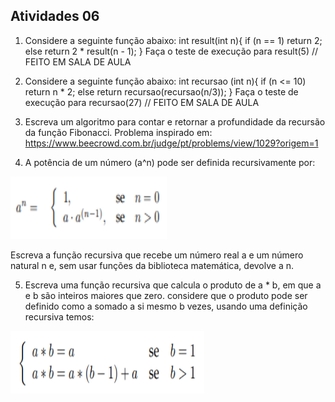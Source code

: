 ## Atividades 06

1. Considere a seguinte função abaixo:
    int result(int n){
        if (n == 1)
            return 2;
        else
            return 2 * result(n - 1);
    }
Faça o teste de execução para result(5) // FEITO EM SALA DE AULA


2. Considere a seguinte função abaixo:
    int recursao (int n){
        if (n <= 10)
            return n * 2;
        else
            return recursao(recursao(n/3));
    }
Faça o teste de execução para recursao(27) // FEITO EM SALA DE AULA


3. Escreva um algoritmo para contar e retornar a profundidade da recursão da função Fibonacci.
Problema inspirado em:
https://www.beecrowd.com.br/judge/pt/problems/view/1029?origem=1

4. A potência de um número (a^n) pode ser definida recursivamente por:

<img src="/images/Ex04.png" alt="Imagem equação" style="width:250px;height:100px;">

Escreva a função recursiva que recebe um número real a e um número natural n e, sem usar funções da biblioteca matemática, devolve a n.

5. Escreva uma função recursiva que calcula o produto de a * b, em que a e b são inteiros maiores
que zero. considere que o produto pode ser definido como a somado a si mesmo b vezes, usando
uma definição recursiva temos:
<img src="/images/Ex05.png" alt="Imagem equação 2" style="width:310px;height:100px;">